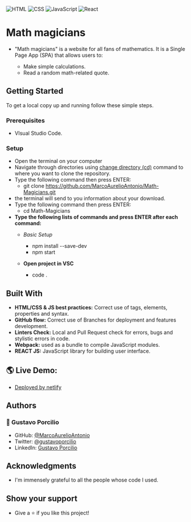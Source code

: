 ![HTML](https://img.shields.io/badge/-HTML-orange) ![CSS](https://img.shields.io/badge/-CSS-blue) ![JavaScript](https://img.shields.io/badge/-JavaScript-yellow) ![React](https://img.shields.io/badge/-React-61DAFB?style=flat-square&logo=react&logoColor=ffffff)

# Math magicians
- "Math magicians" is a website for all fans of mathematics. It is a Single Page App (SPA) that allows users to:

  - Make simple calculations.
  - Read a random math-related quote.

## Getting Started
To get a local copy up and running follow these simple steps.

### Prerequisites
- VIsual Studio Code.

### Setup
- Open the terminal on your computer
- Navigate through directories using [change directory (cd)](https://www.howtogeek.com/659411/how-to-change-directories-in-command-prompt-on-windows-10) command to where you want to clone the repository.
- Type the following command then press ENTER: 
  - git clone https://github.com/MarcoAurelioAntonio/Math-Magicians.git
- the terminal will send to you information about your download.
- Type the following command then press ENTER: 
  - cd Math-Magicians
- **Type the following lists of commands and press ENTER after each command:**
  - *Basic Setup*
    - npm install --save-dev
    - npm start

  - **Open project in VSC**
    - code .

## Built With
- **HTML/CSS & JS best practices:** Correct use of tags, elements, properties and syntax.
- **GitHub flow:** Correct use of Branches for deployment and features development.
- **Linters Check:** Local and Pull Request check for errors, bugs and stylistic errors in code.
- **Webpack:** used as a bundle to compile JavaScript modules.
- **REACT JS:** JavaScript library for building user interface.

## 🌎 Live Demo:
- [Deployed by netlify]()

## Authors 
### 👤 Gustavo Porcilio
- GitHub: [@MarcoAurelioAntonio](https://github.com/MarcoAurelioAntonio)
- Twitter: [@gustavoporcilio](https://twitter.com/gustavoporcilio)
- LinkedIn: [Gustavo Porcilio](https://www.linkedin.com/in/gustavo-porcilio-4496a223a/)

## Acknowledgments

- I'm immensely grateful to all the people whose code I used.

## Show your support

- Give a ⭐️ if you like this project!